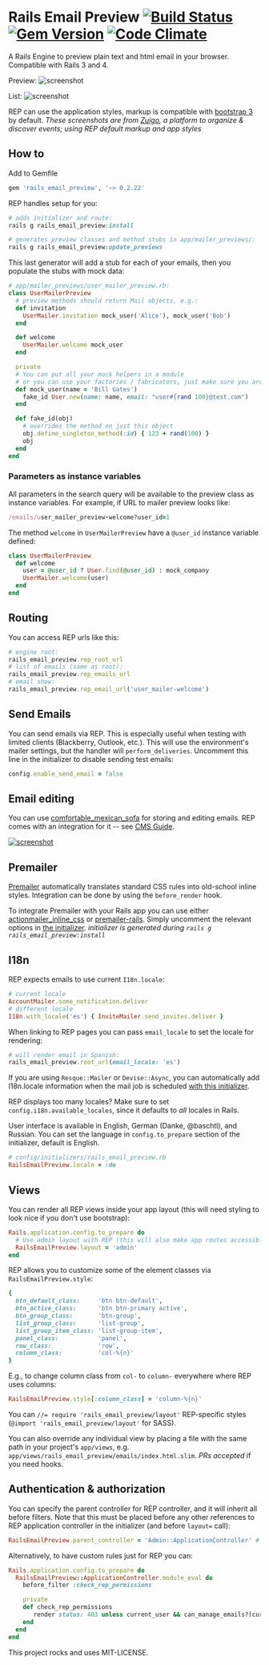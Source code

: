 # Rails Email Preview [![Build Status][travis-badge]][travis] [![Gem Version][gem-badge]][gem] [![Code Climate][codeclimate-badge]][codeclimate]

A Rails Engine to preview plain text and html email in your browser. Compatible with Rails 3 and 4.

Preview:
![screenshot][rep-show-screenshot]

List:
![screenshot][rep-nav-screenshot]

REP can use the application styles, markup is compatible with [bootstrap 3][rep-show-default-screenshot] by default.
*These screenshots are from [Zuigo](http://zuigo.com/), a platform to organize & discover events; using REP default markup and app styles*

## How to

Add to Gemfile

```ruby
gem 'rails_email_preview', '~> 0.2.22'
```

REP handles setup for you:

```ruby
# adds initializer and route:
rails g rails_email_preview:install

# generates preview classes and method stubs in app/mailer_previews/:
rails g rails_email_preview:update_previews
```

This last generator will add a stub for each of your emails, then you populate the stubs with mock data:

```ruby
# app/mailer_previews/user_mailer_preview.rb:
class UserMailerPreview
  # preview methods should return Mail objects, e.g.:
  def invitation
    UserMailer.invitation mock_user('Alice'), mock_user('Bob')
  end

  def welcome
    UserMailer.welcome mock_user
  end

  private
  # You can put all your mock helpers in a module
  # or you can use your factories / fabricators, just make sure you are not creating anythin
  def mock_user(name = 'Bill Gates')
    fake_id User.new(name: name, email: "user#{rand 100}@test.com")
  end

  def fake_id(obj)
    # overrides the method on just this object
    obj.define_singleton_method(:id) { 123 + rand(100) }
    obj
  end
end
```

### Parameters as instance variables

All parameters in the search query will be available to the preview class as instance variables.
For example, if URL to mailer preview looks like:

```ruby
/emails/user_mailer_preview-welcome?user_id=1
```

The method `welcome` in `UserMailerPreview` have a `@user_id` instance variable defined:

```ruby
class UserMailerPreview
  def welcome
    user = @user_id ? User.find(@user_id) : mock_company
    UserMailer.welcome(user)
  end
end
```


## Routing

You can access REP urls like this:

```ruby
# engine root:
rails_email_preview.rep_root_url
# list of emails (same as root):
rails_email_preview.rep_emails_url
# email show:
rails_email_preview.rep_email_url('user_mailer-welcome')
```

## Send Emails

You can send emails via REP. This is especially useful when testing with limited clients (Blackberry, Outlook, etc.).
This will use the environment's mailer settings, but the handler will `perform_deliveries`.
Uncomment this line in the initializer to disable sending test emails:

```ruby
config.enable_send_email = false
```

## Email editing

You can use [comfortable_mexican_sofa](https://github.com/comfy/comfortable-mexican-sofa) for storing and editing emails.
REP comes with an integration for it -- see [CMS Guide](https://github.com/glebm/rails_email_preview/wiki/Edit-Emails-with-Comfortable-Mexican-Sofa).

[![screenshot](https://raw.github.com/glebm/rails_email_preview/master/doc/img/rep-edit-sofa.png)](https://github.com/glebm/rails_email_preview/wiki/Edit-Emails-with-Comfortable-Mexican-Sofa)


## Premailer

[Premailer](https://github.com/alexdunae/premailer) automatically translates standard CSS rules into old-school inline styles. Integration can be done by using the <code>before_render</code> hook.

To integrate Premailer with your Rails app you can use either [actionmailer_inline_css](https://github.com/ndbroadbent/actionmailer_inline_css) or [premailer-rails](https://github.com/fphilipe/premailer-rails).
Simply uncomment the relevant options in [the initializer](https://github.com/glebm/rails_email_preview/blob/master/config/initializers/rails_email_preview.rb). *initializer is generated during `rails g rails_email_preview:install`*

## I18n

REP expects emails to use current `I18n.locale`:

```ruby
# current locale
AccountMailer.some_notification.deliver
# different locale
I18n.with_locale('es') { InviteMailer.send_invites.deliver }

```
When linking to REP pages you can pass `email_locale` to set the locale for rendering:

```ruby
# will render email in Spanish:
rails_email_preview.root_url(email_locale: 'es')
```


If you are using `Resque::Mailer` or `Devise::Async`, you can automatically add I18n.locale information when the mail job is scheduled
[with this initializer](https://gist.github.com/glebm/5725347).

REP displays too many locales? Make sure to set `config.i18n.available_locales`, since it defaults to *all* locales in Rails.

User interface is available in English, German (Danke, @baschtl), and Russian.
You can set the language in `config.to_prepare` section of the initializer, default is English.

```ruby
# config/initializers/rails_email_preview.rb
RailsEmailPreview.locale = :de
```

## Views

You can render all REP views inside your app layout (this will need styling to look nice if you don't use bootstrap):

```ruby
Rails.application.config.to_prepare do
  # Use admin layout with REP (this will also make app routes accessible within REP):
  RailsEmailPreview.layout = 'admin'
end
```

REP allows you to customize some of the element classes via `RailsEmailPreview.style`:

```ruby
{
  btn_default_class:     'btn btn-default',
  btn_active_class:      'btn btn-primary active',
  btn_group_class:       'btn-group',
  list_group_class:      'list-group',
  list_group_item_class: 'list-group-item',
  panel_class:           'panel',
  row_class:             'row',
  column_class:          'col-%{n}'
}
```

E.g., to change column class from `col-` to `column-` everywhere where REP uses columns:

```ruby
RailsEmailPreview.style[:column_class] = 'column-%{n}'
```

You can `//= require 'rails_email_preview/layout'` REP-specific styles (`@import 'rails_email_preview/layout'` for SASS).

You can also override any individual view by placing a file with the same path in your project's `app/views`,
e.g. `app/views/rails_email_preview/emails/index.html.slim`. *PRs accepted* if you need hooks.

## Authentication & authorization

You can specify the parent controller for REP controller, and it will inherit all before filters.
Note that this must be placed before any other references to REP application controller in the initializer (and before `layout=` call):

```ruby
RailsEmailPreview.parent_controller = 'Admin::ApplicationController' # default: '::ApplicationController'
```

Alternatively, to have custom rules just for REP you can:

```ruby
Rails.application.config.to_prepare do
  RailsEmailPreview::ApplicationController.module_eval do
    before_filter :check_rep_permissions

    private
    def check_rep_permissions
       render status: 403 unless current_user && can_manage_emails?(current_user)
    end
  end
end
```


This project rocks and uses MIT-LICENSE.

  [rep-nav-screenshot]: https://raw.github.com/glebm/rails_email_preview/master/doc/img/rep-nav.png "Email List Screenshot"
  [rep-show-screenshot]: https://raw.github.com/glebm/rails_email_preview/master/doc/img/rep-show.png "Show Email Screenshot"
  [rep-show-default-screenshot]: https://raw.github.com/glebm/rails_email_preview/master/doc/img/rep-show-default.png "Show Email Screenshot (default styles)"


[travis]: http://travis-ci.org/glebm/rails_email_preview
[travis-badge]: http://img.shields.io/travis/glebm/rails_email_preview.svg
[gem]: https://rubygems.org/gems/rails_email_preview
[gem-badge]: http://img.shields.io/gem/v/rails_email_preview.svg
[codeclimate]: https://codeclimate.com/github/glebm/rails_email_preview
[codeclimate-badge]: http://img.shields.io/codeclimate/github/glebm/rails_email_preview.svg
[coveralls]: https://coveralls.io/r/glebm/rails_email_preview
[coveralls-badge]: http://img.shields.io/coveralls/glebm/rails_email_preview.svg

